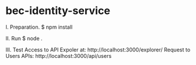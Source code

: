 # bec-identity-service

I. Preparation.
$ npm install

II. Run
$ node .

III. Test
Access to API Expoler at: http://localhost:3000/explorer/
Request to Users APIs: http://localhost:3000/api/users
